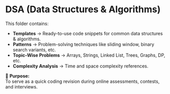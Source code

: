 # DSA (Data Structures & Algorithms)

This folder contains:
- **Templates** → Ready-to-use code snippets for common data structures & algorithms.
- **Patterns** → Problem-solving techniques like sliding window, binary search variants, etc.
- **Topic-Wise Problems** → Arrays, Strings, Linked List, Trees, Graphs, DP, etc.
- **Complexity Analysis** → Time and space complexity references.

📌 **Purpose:**  
To serve as a quick coding revision during online assessments, contests, and interviews.
